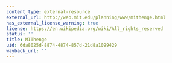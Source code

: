 ```yaml
---
content_type: external-resource
external_url: http://web.mit.edu/planning/www/mithenge.html
has_external_license_warning: true
license: https://en.wikipedia.org/wiki/All_rights_reserved
status: ''
title: MIThenge
uid: 6da8025d-8874-4874-857d-21d8a1099429
wayback_url: ''
---
```

